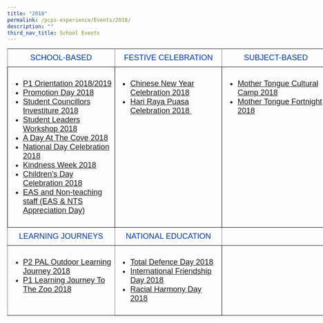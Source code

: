 ```yaml
---
title: "2018"
permalink: /pcps-experience/Events/2018/
description: ""
third_nav_title: School Events
---
```

<style type="text/css">
.tg  {border-collapse:collapse;border-spacing:0;margin:0px auto;}
.tg td{border-color:black;border-style:solid;border-width:1px;font-family:Arial, sans-serif;font-size:14px;
  overflow:hidden;padding:10px 5px;word-break:normal;}
.tg th{border-color:black;border-style:solid;border-width:1px;font-family:Arial, sans-serif;font-size:14px;
  font-weight:normal;overflow:hidden;padding:10px 5px;word-break:normal;}
.tg .tg-wk4u{border-color:inherit;color:#00389b;font-size:18px;text-align:center;vertical-align:middle}
.tg .tg-3c46{border-color:#000000;color:#000000;font-size:18px;text-align:left;vertical-align:top}
.tg .tg-b94i{border-color:inherit;color:#00389B;font-size:18px;text-align:center;vertical-align:middle}
.tg .tg-fuxe{border-color:inherit;font-size:18px;text-align:left;vertical-align:top}
.tg .tg-nx8p{font-size:18px;text-align:left;vertical-align:top}
</style>
<table class="tg" style="undefined;table-layout: fixed; width: 748px">
<colgroup>
<col style="width: 249px">
<col style="width: 249px">
<col style="width: 250px">
</colgroup>
<tbody>
  <tr>
    <td class="tg-wk4u">SCHOOL-BASED</td>
    <td class="tg-wk4u">FESTIVE CELEBRATION</td>
    <td class="tg-wk4u">SUBJECT-BASED</td>
  </tr>
  <tr>
    <td class="tg-3c46"><ul>
<li><a href="/2018-events/School-Based/p1-ori/">P1 Orientation 2018/2019</a></li>
<li><a href="/2018-events/School-Based/promotion-day/">Promotion Day 2018</a></li>
<li><a href="/2018-events/School-Based/student-councillors-investiture/">Student Councillors Investiture 2018</a></li>
<li><a href="/2018-events/School-Based/student-leadership-workshop/">Student Leaders Workshop 2018</a></li>
<li><a href="2018-events/School-Based/a-day-at-the-cove/">A Day At The Cove 2018</a></li>
<li><a href="/2018-events/School-Based/national-day/">National Day Celebration 2018</a></li>
<li><a href="/2018-events/School-Based/kindness-week/">Kindness Week 2018</a></li>
<li><a href="/2018-events/School-Based/childrens-day/" target="">Children's Day Celebration 2018</a></li>
<li><a href="/2018-events/School-Based/eas-and-nts-appreciation-day/" target="">EAS and Non-teaching staff (EAS &amp; NTS Appreciation Day)</a></li>
</ul></td>
    <td class="tg-3c46"><ul>
<li><a href="/2018-events/Festive-Celebration/cny/">Chinese New Year Celebration 2018</a></li>
<li><a href="/2018-events/Festive-Celebration/hrp/">Hari Raya Puasa Celebration 2018&nbsp;</a></li>
</ul></td>
    <td class="tg-3c46"><ul>
<li><a href="/2018-events/Subject-Based/mt-cultural-camp/">Mother Tongue Cultural Camp 2018</a></li>
<li><a href="/2018-events/Subject-Based/mt-fortnight/">Mother Tongue Fortnight 2018</a></li>
</ul></td>
  </tr>
  <tr>
    <td class="tg-b94i">LEARNING JOURNEYS</td>
    <td class="tg-b94i">NATIONAL EDUCATION</td>
    <td class="tg-b94i"></td>
  </tr>
  <tr>
    <td class="tg-fuxe"><ul>
<li><a href="/2018-events/Learning-Journeys/pal-olj/">P2 PAL Outdoor Learning Journey 2018</a></li>
<li><a href="/2018-events/Learning-Journeys/p1-lj-to-the-zoo/">P1 Learning Journey To The Zoo 2018</a></li>
</ul></td>
    <td class="tg-nx8p"><ul>
<li><a href="/2018-events/National-Education/tdd/">Total Defence Day 2018</a></li>
<li><a href="/2018-events/National-Education/ifd/">International Friendship Day 2018</a></li>
<li><a href="/2018-events/National-Education/rhd/">Racial Harmony Day 2018</a></li>
</ul></td>
    <td class="tg-fuxe"></td>
  </tr>
</tbody>
</table>